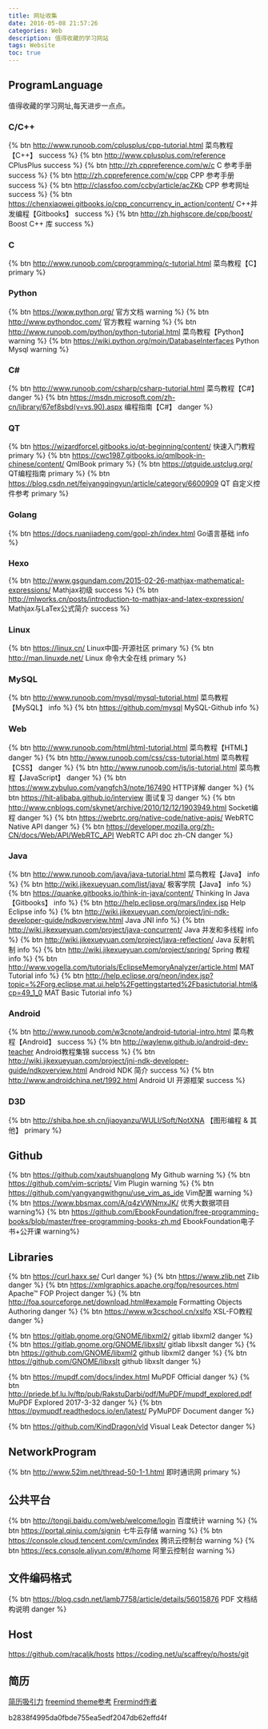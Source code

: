 ```yaml
---
title: 网址收集
date: 2016-05-08 21:57:26
categories: Web
description: 值得收藏的学习网站
tags: Website
toc: true
---
```


## ProgramLanguage
值得收藏的学习网址,每天进步一点点。
<!--more-->
### C/C++
{% btn http://www.runoob.com/cplusplus/cpp-tutorial.html 菜鸟教程【C++】 success %}
{% btn http://www.cplusplus.com/reference CPlusPlus success %}
{% btn http://zh.cppreference.com/w/c C&#32;参考手册 success %}
{% btn http://zh.cppreference.com/w/cpp CPP&#32;参考手册 success %}
{% btn http://classfoo.com/ccby/article/acZKb CPP&#32;参考网址 success %}
{% btn https://chenxiaowei.gitbooks.io/cpp_concurrency_in_action/content/ C++并发编程【Gitbooks】 success %}
{% btn http://zh.highscore.de/cpp/boost/ Boost&#32;C++&#32;库 success %}

### C
{% btn http://www.runoob.com/cprogramming/c-tutorial.html 菜鸟教程【C】 primary %}

### Python
{% btn https://www.python.org/ 官方文档 warning %}
{% btn http://www.pythondoc.com/ 官方教程 warning %}
{% btn http://www.runoob.com/python/python-tutorial.html 菜鸟教程【Python】 warning %}
{% btn https://wiki.python.org/moin/DatabaseInterfaces Python&#32;Mysql warning %}

### C&#35;
{% btn http://www.runoob.com/csharp/csharp-tutorial.html 菜鸟教程【C&#35;】 danger %}
{% btn https://msdn.microsoft.com/zh-cn/library/67ef8sbd(v=vs.90).aspx 编程指南【C&#35;】 danger %}

### QT
{% btn https://wizardforcel.gitbooks.io/qt-beginning/content/ 快速入门教程 primary %}
{% btn https://cwc1987.gitbooks.io/qmlbook-in-chinese/content/ QmlBook primary %}
{% btn https://qtguide.ustclug.org/ QT编程指南 primary %}
{% btn https://blog.csdn.net/feiyangqingyun/article/category/6600909 QT&#32;自定义控件参考 primary %}

### Golang
{% btn https://docs.ruanjiadeng.com/gopl-zh/index.html Go语言基础 info %}
	
### Hexo
{% btn http://www.gsgundam.com/2015-02-26-mathjax-mathematical-expressions/ Mathjax初级 success %}
{% btn http://mlworks.cn/posts/introduction-to-mathjax-and-latex-expression/ Mathjax与LaTex公式简介 success %}

### Linux
{% btn https://linux.cn/ Linux中国-开源社区 primary %}
{% btn http://man.linuxde.net/ Linux&#32;命令大全在线 primary %}

### MySQL
{% btn http://www.runoob.com/mysql/mysql-tutorial.html 菜鸟教程【MySQL】 info %}
{% btn https://github.com/mysql MySQL-Github info %}

### Web
{% btn http://www.runoob.com/html/html-tutorial.html 菜鸟教程【HTML】 danger %}
{% btn http://www.runoob.com/css/css-tutorial.html 菜鸟教程【CSS】 danger %}
{% btn http://www.runoob.com/js/js-tutorial.html 菜鸟教程【JavaScript】 danger %}
{% btn https://www.zybuluo.com/yangfch3/note/167490 HTTP详解 danger %}
{% btn https://hit-alibaba.github.io/interview 面试复习 danger %}
{% btn http://www.cnblogs.com/skynet/archive/2010/12/12/1903949.html Socket编程 danger %}
{% btn https://webrtc.org/native-code/native-apis/ WebRTC&#32;Native&#32;API danger %}
{% btn https://developer.mozilla.org/zh-CN/docs/Web/API/WebRTC_API WebRTC&#32;API&#32;doc&#32;zh-CN danger %}

### Java
{% btn http://www.runoob.com/java/java-tutorial.html 菜鸟教程【Java】 info %}
{% btn http://wiki.jikexueyuan.com/list/java/ 极客学院【Java】 info %}
{% btn https://quanke.gitbooks.io/think-in-java/content/ Thinking&#32;In&#32;Java【Gitbooks】 info %}
{% btn http://help.eclipse.org/mars/index.jsp Help&#32;Eclipse info %}
{% btn http://wiki.jikexueyuan.com/project/jni-ndk-developer-guide/ndkoverview.html Java&#32;JNI info %}
{% btn http://wiki.jikexueyuan.com/project/java-concurrent/ Java&#32;并发和多线程 info %}
{% btn http://wiki.jikexueyuan.com/project/java-reflection/ Java&#32;反射机制 info %}
{% btn http://wiki.jikexueyuan.com/project/spring/ Spring&#32;教程 info %}
{% btn http://www.vogella.com/tutorials/EclipseMemoryAnalyzer/article.html MAT&#32;Tutorial info %}
{% btn http://help.eclipse.org/neon/index.jsp?topic=%2Forg.eclipse.mat.ui.help%2Fgettingstarted%2Fbasictutorial.html&cp=49_1_0 MAT&#32;Basic&#32;Tutorial info %}

### Android
{% btn http://www.runoob.com/w3cnote/android-tutorial-intro.html 菜鸟教程【Android】 success %}
{% btn http://waylenw.github.io/android-dev-teacher Android教程集锦 success %}
{% btn http://wiki.jikexueyuan.com/project/jni-ndk-developer-guide/ndkoverview.html Android&#32;NDK&#32;简介 success %}
{% btn http://www.androidchina.net/1992.html Android&#32;UI&#32;开源框架 success %}

### D3D
{% btn http://shiba.hpe.sh.cn/jiaoyanzu/WULI/Soft/NotXNA 【图形编程&#32;&&#32;其他】 primary %}

## Github
{% btn https://github.com/xautshuanglong My&#32;Github warning %}
{% btn https://github.com/vim-scripts/ Vim&#32;Plugin warning %}
{% btn https://github.com/yangyangwithgnu/use_vim_as_ide Vim配置 warning %}
{% btn https://www.bbsmax.com/A/q4zVWNmxJK/ 优秀大数据项目 warning%}
{% btn https://github.com/EbookFoundation/free-programming-books/blob/master/free-programming-books-zh.md EbookFoundation电子书+公开课 warning%}

## Libraries
{% btn https://curl.haxx.se/ Curl danger %}
{% btn https://www.zlib.net Zlib danger %}
{% btn https://xmlgraphics.apache.org/fop/resources.html Apache™&#32;FOP&#32;Project danger %}
{% btn http://foa.sourceforge.net/download.html#example Formatting&#32;Objects&#32;Authoring danger %}
{% btn https://www.w3cschool.cn/xslfo XSL-FO教程 danger %}

[//]: <> (xml xslt 开源项目) 
{% btn https://gitlab.gnome.org/GNOME/libxml2/ gitlab&#32;libxml2 danger %}
{% btn https://gitlab.gnome.org/GNOME/libxslt/ gitlab&#32;libxslt danger %}
{% btn https://github.com/GNOME/libxml2 github&#32;libxml2 danger %}
{% btn https://github.com/GNOME/libxslt github&#32;libxslt danger %}

[//]: # (MuPDF 相关)
{% btn https://mupdf.com/docs/index.html MuPDF&#32;Official danger %}
{% btn http://priede.bf.lu.lv/ftp/pub/RakstuDarbi/pdf/MuPDF/mupdf_explored.pdf MuPDF&#32;Explored&#32;2017-3-32 danger %}
{% btn https://pymupdf.readthedocs.io/en/latest/ PyMuPDF&#32;Document danger %}

[//]: # (内存泄漏检测)
{% btn https://github.com/KindDragon/vld Visual&#32;Leak&#32;Detector danger %}

[^_^]: # (特殊注释)
[commont]: # (啰嗦注释)
[commont]: <> (啰嗦注释)

## NetworkProgram
{% btn http://www.52im.net/thread-50-1-1.html 即时通讯网 primary %}

## 公共平台
{% btn http://tongji.baidu.com/web/welcome/login 百度统计 warning %}
{% btn https://portal.qiniu.com/signin 七牛云存储 warning %}
{% btn https://console.cloud.tencent.com/cvm/index 腾讯云控制台 warning %}
{% btn https://ecs.console.aliyun.com/#/home 阿里云控制台 warning %}

## 文件编码格式
{% btn https://blog.csdn.net/lamb7758/article/details/56015876 PDF&#32;文档结构说明 danger %}

## Host
https://github.com/racaljk/hosts
https://coding.net/u/scaffrey/p/hosts/git

## 简历
[简历吸引力](http://gb.cri.cn/44011/2014/01/23/7171s4400715.htm)
[freemind theme参考](http://baoxiehao.com/2014/05/17/Hexo%E5%8D%9A%E5%AE%A2%E4%BC%98%E5%8C%96/)
[Frermind作者](http://hahack.com/)

b2838f4995da0fbde755ea5edf2047db62effd4f

